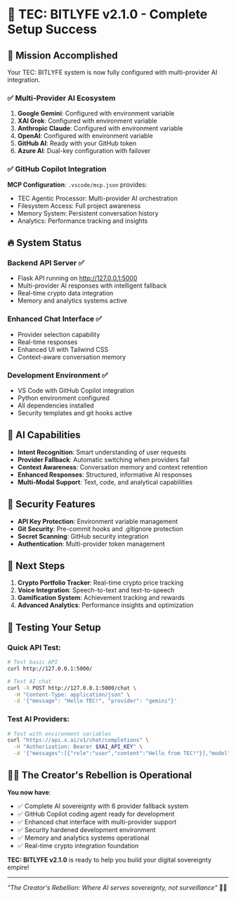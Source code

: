 # 🎉 TEC: BITLYFE v2.1.0 - Complete Setup Success

## 🚀 Mission Accomplished

Your TEC: BITLYFE system is now fully configured with multi-provider AI integration.

### ✅ Multi-Provider AI Ecosystem

1. **Google Gemini**: Configured with environment variable
2. **XAI Grok**: Configured with environment variable  
3. **Anthropic Claude**: Configured with environment variable
4. **OpenAI**: Configured with environment variable
5. **GitHub AI**: Ready with your GitHub token
6. **Azure AI**: Dual-key configuration with failover

### ✅ GitHub Copilot Integration

**MCP Configuration**: `.vscode/mcp.json` provides:
- TEC Agentic Processor: Multi-provider AI orchestration
- Filesystem Access: Full project awareness
- Memory System: Persistent conversation history
- Analytics: Performance tracking and insights

## 🔥 System Status

### Backend API Server ✅
- Flask API running on http://127.0.0.1:5000
- Multi-provider AI responses with intelligent fallback
- Real-time crypto data integration
- Memory and analytics systems active

### Enhanced Chat Interface ✅
- Provider selection capability
- Real-time responses
- Enhanced UI with Tailwind CSS
- Context-aware conversation memory

### Development Environment ✅
- VS Code with GitHub Copilot integration
- Python environment configured
- All dependencies installed
- Security templates and git hooks active

## 🧠 AI Capabilities

- **Intent Recognition**: Smart understanding of user requests
- **Provider Fallback**: Automatic switching when providers fail
- **Context Awareness**: Conversation memory and context retention
- **Enhanced Responses**: Structured, informative AI responses
- **Multi-Modal Support**: Text, code, and analytical capabilities

## 🔐 Security Features

- **API Key Protection**: Environment variable management
- **Git Security**: Pre-commit hooks and .gitignore protection
- **Secret Scanning**: GitHub security integration
- **Authentication**: Multi-provider token management

## 🚀 Next Steps

1. **Crypto Portfolio Tracker**: Real-time crypto price tracking
2. **Voice Integration**: Speech-to-text and text-to-speech
3. **Gamification System**: Achievement tracking and rewards
4. **Advanced Analytics**: Performance insights and optimization

## 🧪 Testing Your Setup

### Quick API Test:
```bash
# Test basic API
curl http://127.0.0.1:5000/

# Test AI chat
curl -X POST http://127.0.0.1:5000/chat \
  -H "Content-Type: application/json" \
  -d '{"message": "Hello TEC!", "provider": "gemini"}'
```

### Test AI Providers:
```bash
# Test with environment variables
curl "https://api.x.ai/v1/chat/completions" \
  -H "Authorization: Bearer $XAI_API_KEY" \
  -d '{"messages":[{"role":"user","content":"Hello from TEC!"}],"model":"grok-2-1212"}'
```

## 🏴‍☠️ The Creator's Rebellion is Operational

**You now have**:
- ✅ Complete AI sovereignty with 6 provider fallback system
- ✅ GitHub Copilot coding agent ready for development
- ✅ Enhanced chat interface with multi-provider support
- ✅ Security hardened development environment
- ✅ Memory and analytics systems operational
- ✅ Real-time crypto integration foundation

**TEC: BITLYFE v2.1.0** is ready to help you build your digital sovereignty empire!

---

*"The Creator's Rebellion: Where AI serves sovereignty, not surveillance"* 🏴‍☠️
